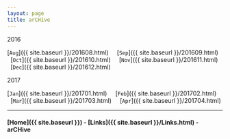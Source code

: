 ```yaml
---
layout: page
title: arCHive
---
```




2016

[`Aug`]({{ site.baseurl }}/201608.html) &nbsp; &nbsp;
[`Sep`]({{ site.baseurl }}/201609.html) &nbsp; &nbsp;
[`Oct`]({{ site.baseurl }}/201610.html) &nbsp; &nbsp;
[`Nov`]({{ site.baseurl }}/201611.html) &nbsp; &nbsp;
[`Dec`]({{ site.baseurl }}/201612.html)


2017

[`Jan`]({{ site.baseurl }}/201701.html) &nbsp; &nbsp;
[`Feb`]({{ site.baseurl }}/201702.html) &nbsp; &nbsp;
[`Mar`]({{ site.baseurl }}/201703.html) &nbsp; &nbsp;
[`Apr`]({{ site.baseurl }}/201704.html)

---

#### [Home]({{ site.baseurl }}) - [Links]({{ site.baseurl }}/Links.html) - arCHive

